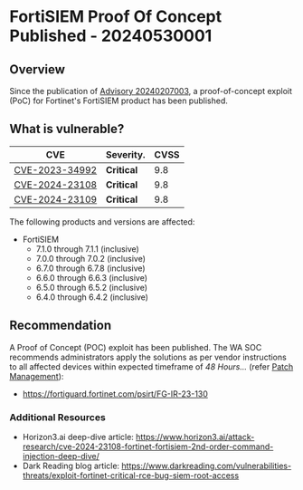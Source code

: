 # FortiSIEM Proof Of Concept Published - 20240530001

## Overview

Since the publication of [Advisory 20240207003](https://soc.cyber.wa.gov.au//advisories/20240207003-FortiSIEM-Critical-Command-Injection-Vulnerabilities), a proof-of-concept exploit (PoC) for Fortinet's FortiSIEM product has been published.

## What is vulnerable?

| CVE                                                                             | Severity.    | CVSS |
| ------------------------------------------------------------------------------- | ------------ | ---- |
| [CVE-2023-34992](https://cve.mitre.org/cgi-bin/cvename.cgi?name=CVE-2023-34992) | **Critical** | 9.8  |
| [CVE-2024-23108](https://cve.mitre.org/cgi-bin/cvename.cgi?name=CVE-2024-23108) | **Critical** | 9.8  |
| [CVE-2024-23109](https://cve.mitre.org/cgi-bin/cvename.cgi?name=CVE-2024-23109) | **Critical** | 9.8  |

The following products and versions are affected:

- FortiSIEM
    - 7.1.0 through 7.1.1 (inclusive)
    - 7.0.0 through 7.0.2 (inclusive)
    - 6.7.0 through 6.7.8 (inclusive)
    - 6.6.0 through 6.6.3 (inclusive)
    - 6.5.0 through 6.5.2 (inclusive)
    - 6.4.0 through 6.4.2 (inclusive)

## Recommendation

A Proof of Concept (POC) exploit has been published. The WA SOC recommends administrators apply the solutions as per vendor instructions to all affected devices within expected timeframe of *48 Hours...* (refer [Patch Management](../guidelines/patch-management.md)):

- <https://fortiguard.fortinet.com/psirt/FG-IR-23-130>

### Additional Resources

- Horizon3.ai deep-dive article: <https://www.horizon3.ai/attack-research/cve-2024-23108-fortinet-fortisiem-2nd-order-command-injection-deep-dive/>
- Dark Reading blog article: <https://www.darkreading.com/vulnerabilities-threats/exploit-fortinet-critical-rce-bug-siem-root-access>
